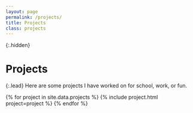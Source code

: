 ```yaml
---
layout: page
permalink: /projects/
title: Projects
class: projects
---
```


{:.hidden}
# Projects

{:.lead}
Here are some projects I have worked on for school, work, or fun.

<div class="grid">
  {% for project in site.data.projects %}
    {% include project.html project=project %}
  {% endfor %}
</div>
